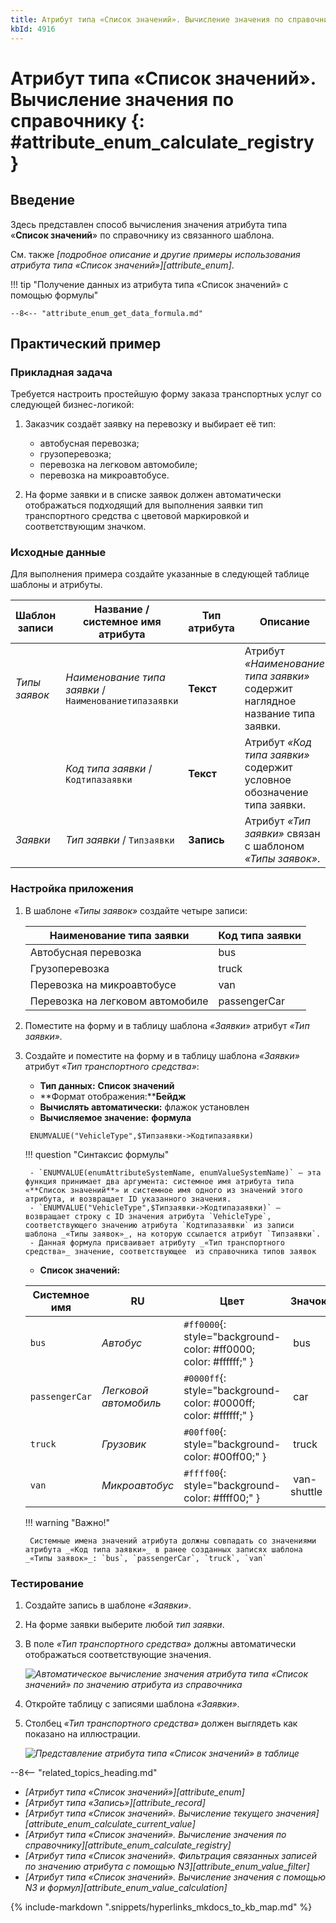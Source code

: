 ```yaml
---
title: Атрибут типа «Список значений». Вычисление значения по справочнику
kbId: 4916
---
```


# Атрибут типа «Список значений». Вычисление значения по справочнику {: #attribute_enum_calculate_registry }

## Введение

Здесь представлен способ вычисления значения атрибута типа «**Список значений**» по справочнику из связанного шаблона.

См. также _[подробное описание и другие примеры использования атрибута типа «Список значений»][attribute_enum]_.

!!! tip "Получение данных из атрибута типа «Список значений» с помощью формулы"

    --8<-- "attribute_enum_get_data_formula.md"

## Практический пример

### Прикладная задача

Требуется настроить простейшую форму заказа транспортных услуг со следующей бизнес-логикой:

1. Заказчик создаёт заявку на перевозку и выбирает её тип:

    - автобусная перевозка;
    - грузоперевозка;
    - перевозка на легковом автомобиле;
    - перевозка на микроавтобусе.

2. На форме заявки и в списке заявок должен автоматически отображаться подходящий для выполнения заявки тип транспортного средства с цветовой маркировкой и соответствующим значком.

### Исходные данные

Для выполнения примера создайте указанные в следующей таблице шаблоны и атрибуты.

| **Шаблон записи** | **Название / системное имя атрибута**                 | **Тип атрибута** | **Описание**                                                                  |
| ----------------- | ----------------------------------------------------- | ---------------- | ----------------------------------------------------------------------------- |
| _Типы заявок_     | _Наименование типа заявки_ / `Наименованиетипазаявки` | **Текст**        | Атрибут _«Наименование типа заявки»_ содержит наглядное название типа заявки. |
|                   | _Код типа заявки_ / `Кодтипазаявки`                   | **Текст**        | Атрибут _«Код типа заявки»_ содержит условное обозначение типа заявки.        |
| _Заявки_          | _Тип заявки_ / `Типзаявки`                            | **Запись**       | Атрибут _«Тип заявки»_ связан с шаблоном _«Типы заявок»_.                     |

### Настройка приложения

1. В шаблоне _«Типы заявок»_ создайте четыре записи:

    | Наименование типа заявки         | Код типа заявки |
    | -------------------------------- | --------------- |
    | Автобусная перевозка             | bus             |
    | Грузоперевозка                   | truck           |
    | Перевозка на микроавтобусе       | van             |
    | Перевозка на легковом автомобиле | passengerCar    |

2. Поместите на форму и в таблицу шаблона _«Заявки»_ атрибут _«Тип заявки»._
3. Создайте и поместите на форму и в таблицу шаблона _«Заявки»_ атрибут _«Тип транспортного средства»_:

    - **Тип данных:** **Список значений**
    - **Формат отображения:****Бейдж**
    - **Вычислять автоматически:** флажок установлен
    - **Вычисляемое значение:** **формула**

    ```
     ENUMVALUE("VehicleType",$Типзаявки->Кодтипазаявки)
    ```

    !!! question "Синтаксис формулы"

        - `ENUMVALUE(enumAttributeSystemName, enumValueSystemName)` — эта функция принимает два аргумента: системное имя атрибута типа «**Список значений**» и системное имя одного из значений этого атрибута, и возвращает ID указанного значения.
        - `ENUMVALUE("VehicleType",$Типзаявки->Кодтипазаявки)` — возвращает строку с ID значения атрибута `VehicleType`, соответствующего значению атрибута `Кодтипазаявки` из записи шаблона _«Типы заявок»_, на которую ссылается атрибут `Типзаявки`.
        - Данная формула присваивает атрибуту _«Тип транспортного средства»_ значение, соответствующее  из справочника типов заявок

    - **Список значений:**

    | Системное имя  | RU                    | Цвет                                                             | Значок                                              |
    | -------------- | --------------------- | ---------------------------------------------------------------- | --------------------------------------------------- |
    | `bus`          | _Автобус_             | `#ff0000`{: style="background-color: #ff0000; color: #ffffff;" } | <i class="fa-light fa-bus">‌</i> bus             |
    | `passengerCar` | _Легковой автомобиль_ | `#0000ff`{: style="background-color: #0000ff; color: #ffffff;" } | <i class="fa-light fa-car">‌</i> car             |
    | `truck`        | _Грузовик_            | `#00ff00`{: style="background-color: #00ff00;" }                 | <i class="fa-light fa-truck">‌</i> truck             |
    | `van`          | _Микроавтобус_        | `#ffff00`{: style="background-color: #ffff00;" }                 | <i class="fa-light fa-van-shuttle">‌</i> van-shuttle |

    !!! warning "Важно!"

        Системные имена значений атрибута должны совпадать со значениями атрибута _«Код типа заявки»_ в ранее созданных записях шаблона _«Типы заявок»_: `bus`, `passengerCar`, `truck`, `van`

### Тестирование

1. Создайте запись в шаблоне _«Заявки»_.
2. На форме заявки выберите любой _тип заявки_.
3. В поле _«Тип транспортного средства»_ должны автоматически отображаться соответствующие значения.

    _![Автоматическое вычисление значения атрибута типа «Список значений» по значению атрибута из справочника](https://kb.comindware.ru/assets/enum_field_calculate_by_reference.gif)_

4. Откройте таблицу с записями шаблона _«Заявки»_.
5. Столбец _«Тип транспортного средства»_ должен выглядеть как показано на иллюстрации.

    _![Представление атрибута типа «Список значений» в таблице](https://kb.comindware.ru/assets/img_65b75c467bf5d.png)_

--8<-- "related_topics_heading.md"

- _[Атрибут типа «Список значений»][attribute_enum]_
- _[Атрибут типа «Запись»][attribute_record]_
- _[Атрибут типа «Список значений». Вычисление текущего значения][attribute_enum_calculate_current_value]_
- _[Атрибут типа «Список значений». Вычисление значения по справочнику][attribute_enum_calculate_registry]_
- _[Атрибут типа «Список значений». Фильтрация связанных записей по значению атрибута с помощью N3][attribute_enum_value_filter]_
- _[Атрибут типа «Список значений». Вычисление значения с помощью N3 и формул][attribute_enum_value_calculation]_

{% include-markdown ".snippets/hyperlinks_mkdocs_to_kb_map.md" %}

